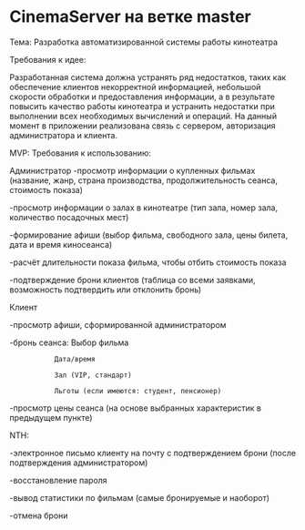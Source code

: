 # CinemaServer на ветке master
Тема: Разработка автоматизированной системы работы кинотеатра

Требования к идее:

Разработанная система должна устранять ряд недостатков, таких как обеспечение клиентов некорректной информацией, небольшой скорости обработки и предоставления информации, а в результате повысить качество работы кинотеатра и устранить недостатки при выполнении всех необходимых вычислений и операций. 
На данный момент в приложении реализована связь с сервером, авторизация администратора и клиента.

MVP:
Требования к использованию:

Администратор
-просмотр информации о купленных фильмах (название, жанр, страна производства, продолжительность сеанса, стоимость показа)

-просмотр информации о залах в кинотеатре (тип зала, номер зала, количество посадочных мест)

-формирование афиши (выбор фильма, свободного зала, цены билета, дата и время киносеанса)

-расчёт длительности показа фильма, чтобы отбить стоимость показа

-подтверждение брони клиентов (таблица со всеми заявками, возможность подтвердить или отклонить бронь)


Клиент

-просмотр афиши, сформированной администратором

-бронь сеанса: Выбор фильма

               Дата/время
               
               Зал (VIP, стандарт)
               
               Льготы (если имеются: студент, пенсионер)
               
   
-просмотр цены сеанса (на основе выбранных характеристик в предыдущем пункте)

NTH:

-электронное письмо клиенту на почту с подтверждением брони (после подтверждения администратором)

-восстановление пароля

-вывод статистики по фильмам (самые бронируемые и наоборот)

-отмена брони

